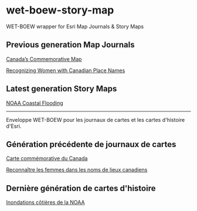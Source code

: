 # wet-boew-story-map

WET-BOEW wrapper for Esri Map Journals & Story Maps

## Previous generation Map Journals

[Canada’s Commemorative Map](https://federal-geospatial-platform.github.io/wet-boew-story-map/content-en.html?lang=en&appid=3f3247733f244707bb77cd94a3c5ff2f&appidalt=255b1d3aaba446e5b2406977db503f22)

[Recognizing Women with Canadian Place Names](https://federal-geospatial-platform.github.io/wet-boew-story-map/content-en.html?lang=en&appid=2b110593983a45159b839e28a8b5d839)

## Latest generation Story Maps

[NOAA Coastal Flooding](https://federal-geospatial-platform.github.io/wet-boew-story-map/storymap-en.html?lang=en&appid=4faf6d052c8f41b3b9b99c506642bca5&appidalt=795fa0328cb2497a8f960b5f3e8d2c7a])

---

Enveloppe WET-BOEW pour les journaux de cartes et les cartes d'histoire d'Esri.

## Génération précédente de journaux de cartes

[Carte commémorative du Canada](https://federal-geospatial-platform.github.io/wet-boew-story-map/content-fr.html?lang=fr&appid=3f3247733f244707bb77cd94a3c5ff2f&appidalt=255b1d3aaba446e5b2406977db503f22)

[Reconnaître les femmes dans les noms de lieux canadiens](https://federal-geospatial-platform.github.io/wet-boew-story-map/content-fr.html?lang=fr&appid=2b110593983a45159b839e28a8b5d839)

## Dernière génération de cartes d'histoire

[Inondations côtières de la NOAA](https://federal-geospatial-platform.github.io/wet-boew-story-map/storymap-fr.html?lang=fr&appid=4faf6d052c8f41b3b9b99c506642bca5&appidalt=795fa0328cb2497a8f960b5f3e8d2c7a)
